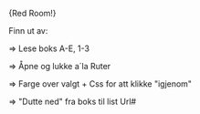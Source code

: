 {Red Room!}

Finn ut av:

=> Lese boks A-E, 1-3

=> Åpne og lukke a´la Ruter

=> Farge over valgt + Css for att klikke "igjenom"

=> "Dutte ned" fra boks til list Url#